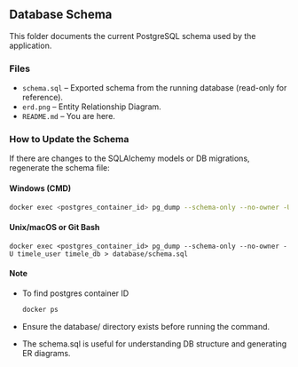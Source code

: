 ## Database Schema

This folder documents the current PostgreSQL schema used by the application.

### Files

- `schema.sql` – Exported schema from the running database (read-only for reference).
- `erd.png` – Entity Relationship Diagram.
- `README.md` – You are here.

### How to Update the Schema

If there are changes to the SQLAlchemy models or DB migrations, regenerate the schema file:


#### Windows (CMD)

```bash
docker exec <postgres_container_id> pg_dump --schema-only --no-owner -U timele_user timele_db > database\schema.sql
```

#### Unix/macOS or Git Bash

```
docker exec <postgres_container_id> pg_dump --schema-only --no-owner -U timele_user timele_db > database/schema.sql
```

#### Note
* To find postgres container ID 
    ```bash
    docker ps
    ```

* Ensure the database/ directory exists before running the command.

* The schema.sql is useful for understanding DB structure and generating ER diagrams.